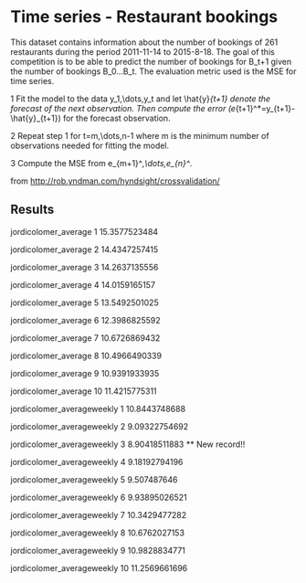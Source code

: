 # Time series - Restaurant bookings

This dataset contains information about the number of bookings of 261 restaurants during the period 2011-11-14 to 2015-8-18. The goal of this competition is to be able to predict the number of bookings for B_t+1 given the number of bookings B_0...B_t. The evaluation metric used is the MSE for time series.

1 Fit the model to the data y_1,\dots,y_t and let \hat{y}_{t+1} denote the forecast of the next observation. Then compute the error (e_{t+1}^*=y_{t+1}-\hat{y}_{t+1}) for the forecast observation.

2 Repeat step 1 for t=m,\dots,n-1 where m is the minimum number of observations needed for fitting the model.

3 Compute the MSE from e_{m+1}^*,\dots,e_{n}^*.

from http://rob.yndman.com/hyndsight/crossvalidation/

## Results

jordicolomer_average 1 15.3577523484 

jordicolomer_average 2 14.4347257415 

jordicolomer_average 3 14.2637135556 

jordicolomer_average 4 14.0159165157 

jordicolomer_average 5 13.5492501025 

jordicolomer_average 6 12.3986825592 

jordicolomer_average 7 10.6726869432 

jordicolomer_average 8 10.4966490339 

jordicolomer_average 9 10.9391933935 

jordicolomer_average 10 11.4215775311 

jordicolomer_averageweekly 1 10.8443748688 

jordicolomer_averageweekly 2 9.09322754692 

jordicolomer_averageweekly 3 8.90418511883  ** New record!!

jordicolomer_averageweekly 4 9.18192794196 

jordicolomer_averageweekly 5 9.507487646 

jordicolomer_averageweekly 6 9.93895026521 

jordicolomer_averageweekly 7 10.3429477282 

jordicolomer_averageweekly 8 10.6762027153 

jordicolomer_averageweekly 9 10.9828834771 

jordicolomer_averageweekly 10 11.2569661696 
